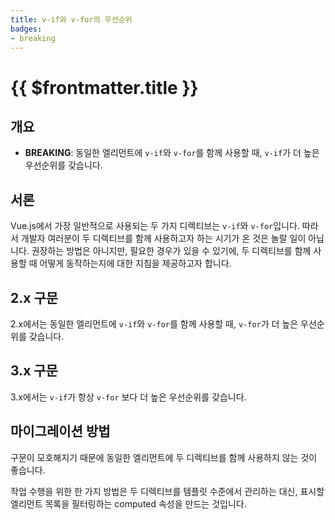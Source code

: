 ```yaml
---
title: v-if와 v-for의 우선순위
badges:
- breaking
---
```


# {{ $frontmatter.title }} <migrationbadges badges="$frontmatter.badges"></migrationbadges>

## 개요

- **BREAKING**: 동일한 엘리먼트에 `v-if`와 `v-for`를 함께 사용할 때, `v-if`가 더 높은 우선순위를 갖습니다.

## 서론

Vue.js에서 가장 일반적으로 사용되는 두 가지 디렉티브는 `v-if`와 `v-for`입니다. 따라서 개발자 여러분이 두 디렉티브를 함께 사용하고자 하는 시기가 온 것은 놀랄 일이 아닙니다. 권장하는 방법은 아니지만, 필요한 경우가 있을 수 있기에, 두 디렉티브를 함께 사용할 때 어떻게 동작하는지에 대한 지침을 제공하고자 합니다.

## 2.x 구문

2.x에서는 동일한 엘리먼트에 `v-if`와 `v-for`를 함께 사용할 때, `v-for`가 더 높은 우선순위를 갖습니다.

## 3.x 구문

3.x에서는 `v-if`가 항상 `v-for` 보다 더 높은 우선순위를 갖습니다.

## 마이그레이션 방법

구문이 모호해지기 때문에 동일한 엘리먼트에 두 디렉티브를 함께 사용하지 않는 것이 좋습니다.

작업 수행을 위한 한 가지 방법은 두 디렉티브를 템플릿 수준에서 관리하는 대신, 표시할 엘리먼트 목록을 필터링하는 computed 속성을 만드는 것입니다.
